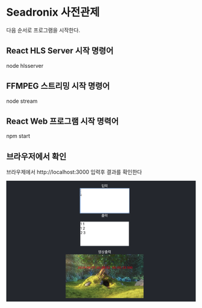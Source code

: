 # Seadronix 사전관제
다음 순서로 프로그램을 시작한다.

## React HLS Server 시작 명령어

node hlsserver

## FFMPEG 스트리밍 시작 명령어

node stream

## React Web 프로그램 시작 명력어

npm start

## 브라우저에서 확인

브라우제에서 http://localhost:3000 입력후 결과를 확인한다


![alt text](image.png)
